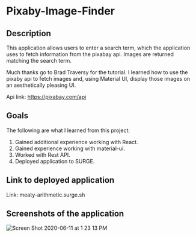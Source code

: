 # Pixaby-Image-Finder

## Description
This application allows users to enter a search term, which the application uses to fetch information from the pixabay api. Images are returned matching the search term.

Much thanks go to Brad Traversy for the tutorial. I learned how to use the pixaby api to fetch images and, using Material UI, display those images on an aesthetically pleasing UI.

Api link: https://pixabay.com/api

## Goals

The following are what I learned from this project:

<ol>
    <li>Gained additional experience working with React.</li>
    <li>Gained experience working with material-ui.</li>
    <li>Worked with Rest API.</li>
    <li>Deployed application to SURGE.</li>
</ol>

## Link to deployed application

Link: meaty-arithmetic.surge.sh

## Screenshots of the application

![Screen Shot 2020-06-11 at 1 23 13 PM](https://user-images.githubusercontent.com/46943342/84421345-6fd23c00-abe9-11ea-8cf7-464687d14a2b.png)


